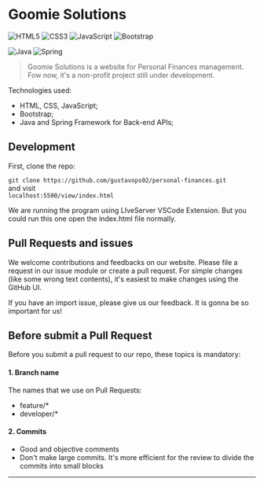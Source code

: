 # Goomie Solutions

![HTML5](https://img.shields.io/badge/html5-%23E34F26.svg?style=for-the-badge&logo=html5&logoColor=white)
![CSS3](https://img.shields.io/badge/css3-%231572B6.svg?style=for-the-badge&logo=css3&logoColor=white)
![JavaScript](https://img.shields.io/badge/javascript-%23323330.svg?style=for-the-badge&logo=javascript&logoColor=%23F7DF1E)
![Bootstrap](https://img.shields.io/badge/bootstrap-%238511FA.svg?style=for-the-badge&logo=bootstrap&logoColor=white)

![Java](https://img.shields.io/badge/java-%23ED8B00.svg?style=for-the-badge&logo=openjdk&logoColor=white)
![Spring](https://img.shields.io/badge/spring-%236DB33F.svg?style=for-the-badge&logo=spring&logoColor=white)

> Goomie Solutions is a website for Personal Finances management. Fow now, it's a non-profit project still under development.


Technologies used:

- HTML, CSS, JavaScript;
- Bootstrap;
- Java and Spring Framework for Back-end APIs;


## Development

First, clone the repo:

`git clone https://github.com/gustavops02/personal-finances.git` <br>and visit <br>`localhost:5500/view/index.html`

We are running the program using LIveServer VSCode Extension. But you could run this one open the index.html file normally.


## Pull Requests and issues

We welcome contributions and feedbacks on our website. Please file a request in our issue module or create a pull request. For simple changes (like some wrong text contents), it's easiest to make changes using the GitHub UI.

If you have an import issue, please give us our feedback. It is gonna be so important for us!

## Before submit a Pull Request

Before you submit a pull request to our repo, these topics is mandatory:

#### 1. Branch name

The names that we use on Pull Requests:

- feature/*
- developer/*

#### 2. Commits

- Good and objective comments
- Don't make large commits. It's more efficient for the review to divide the commits into small blocks

<hr>